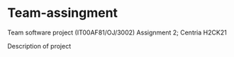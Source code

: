 # Team-assingment

Team software project (IT00AF81/OJ/3002) Assignment 2; Centria H2CK21

Description of project